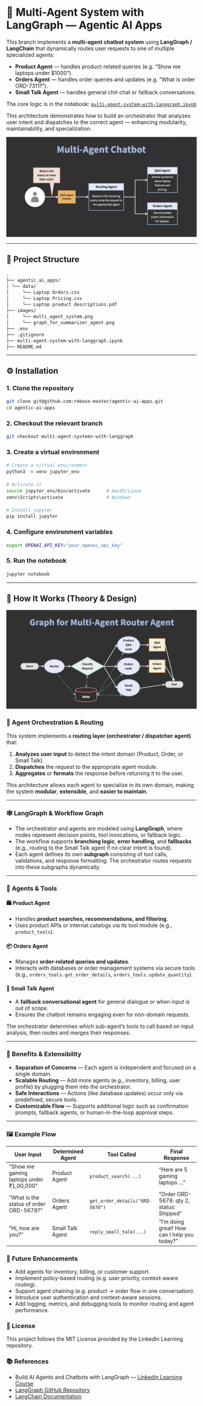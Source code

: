# 🤖 Multi-Agent System with LangGraph — Agentic AI Apps

This branch implements a **multi-agent chatbot system** using **LangGraph / LangChain** 
that dynamically routes user requests to one of multiple specialized agents:

- **Product Agent** — handles product-related queries (e.g. “Show me laptops under $1000”).  
- **Orders Agent** — handles order queries and updates (e.g. “What is order ORD-7311?”).  
- **Small Talk Agent** — handles general chit-chat or fallback conversations.

The core logic is in the notebook: [`multi-agent-system-with-langgraph.ipynb`](multi-agent-system-with-langgraph.ipynb)

This architecture demonstrates how to build an orchestrator that analyzes user intent 
and dispatches to the correct agent — enhancing modularity, maintainability, 
and specialization.

![Summarizer Agent Architecture](images/multi_agent_system.png)

---

## 📁 Project Structure
```
.
├── agentic_ai_apps/
│ └── data/
│     └── Laptop Orders.csv
│     └── Laptop Pricing.csv
│     └── Laptop product descriptions.pdf
├── images/
│     └── multi_agent_system.png
│     └── graph_for_summarizer_agent.png
├── .env
├── .gitignore
├── multi-agent-system-with-langgraph.ipynb
├── README.md
```

---

## ⚙️ Installation

### 1. Clone the repository

```bash
git clone git@github.com:rebase-master/agentic-ai-apps.git
cd agentic-ai-apps
```

### 2. Checkout the relevant branch
```bash
git checkout multi-agent-systems-with-langgraph
```
### 3. Create a virtual environment
```bash
# Create a virtual environment
python3 -m venv jupyter_env

# Activate it
source jupyter_env/bin/activate      # macOS/Linux
venv\Scripts\activate                # Windows

# Install jupyter
pip install jupyter
```

### 4. Configure environment variables
```bash
export OPENAI_API_KEY="your_openai_api_key"
```

### 5. Run the notebook
```bash
jupyter notebook
```

---

## 🧩 How It Works (Theory & Design)

![Graph for Summarizer Agent](images/graph_for_multi_agent_system.png)

### 🧭 Agent Orchestration & Routing

This system implements a **routing layer (orchestrator / dispatcher agent)** that:

1. **Analyzes user input** to detect the intent domain (Product, Order, or Small Talk).  
2. **Dispatches** the request to the appropriate agent module.  
3. **Aggregates** or **formats** the response before returning it to the user.

This architecture allows each agent to specialize in its own domain, making the system **modular**, **extensible**, and **easier to maintain**.

---

### 🕸 LangGraph & Workflow Graph

- The orchestrator and agents are modeled using **LangGraph**, where nodes represent decision points, tool invocations, or fallback logic.  
- The workflow supports **branching logic**, **error handling**, and **fallbacks** (e.g., routing to the Small Talk agent if no clear intent is found).  
- Each agent defines its own **subgraph** consisting of tool calls, validations, and response formatting. The orchestrator routes requests into these subgraphs dynamically.

---

### 🤖 Agents & Tools

#### 🛍 Product Agent
- Handles **product searches, recommendations, and filtering**.  
- Uses product APIs or internal catalogs via its tool module (e.g., `product_tools`).  

#### 📦 Orders Agent
- Manages **order-related queries and updates**.  
- Interacts with databases or order management systems via secure tools  
  (e.g., `orders_tools.get_order_details`, `orders_tools.update_quantity`).  

#### 💬 Small Talk Agent
- A **fallback conversational agent** for general dialogue or when input is out of scope.  
- Ensures the chatbot remains engaging even for non-domain requests.

The orchestrator determines which sub-agent’s tools to call based on input analysis, then routes and merges their responses.

---

### 🚀 Benefits & Extensibility

- **Separation of Concerns** — Each agent is independent and focused on a single domain.  
- **Scalable Routing** — Add more agents (e.g., inventory, billing, user profile) by plugging them into the orchestrator.  
- **Safe Interactions** — Actions (like database updates) occur only via predefined, secure tools.  
- **Customizable Flow** — Supports additional logic such as confirmation prompts, fallback agents, or human-in-the-loop approval steps.

---



### 🖼 Example Flow
| User Input                               | Determined Agent | Tool Called                     | Final Response                               |
| ---------------------------------------- | ---------------- | ------------------------------- | -------------------------------------------- |
| “Show me gaming laptops under ₹1,00,000” | Product Agent    | `product_search(...)`           | “Here are 5 gaming laptops …”                |
| “What is the status of order ORD-5678?”  | Orders Agent     | `get_order_details("ORD-5678")` | “Order ORD-5678: qty 2, status: Shipped”     |
| “Hi, how are you?”                       | Small Talk Agent | `reply_small_talk(...)`         | “I’m doing great! How can I help you today?” |


### 🔮 Future Enhancements

- Add agents for inventory, billing, or customer support.
- Implement policy-based routing (e.g. user priority, context-aware routing).
- Support agent chaining (e.g. product → order flow in one conversation).
- Introduce user authentication and context-aware sessions.
- Add logging, metrics, and debugging tools to monitor routing and agent performance.

### 🧾 License
This project follows the MIT License provided by the LinkedIn Learning repository.

### 📚 References
- Build AI Agents and Chatbots with LangGraph — [LinkedIn Learning Course](https://www.linkedin.com/learning/build-ai-agents-and-chatbots-with-langgraph)
- [LangGraph GitHub Repository](https://github.com/LinkedInLearning/build-ai-agents-and-chatbots-with-langgraph-2021112)
- [LangChain Documentation](https://python.langchain.com/docs/introduction/)




